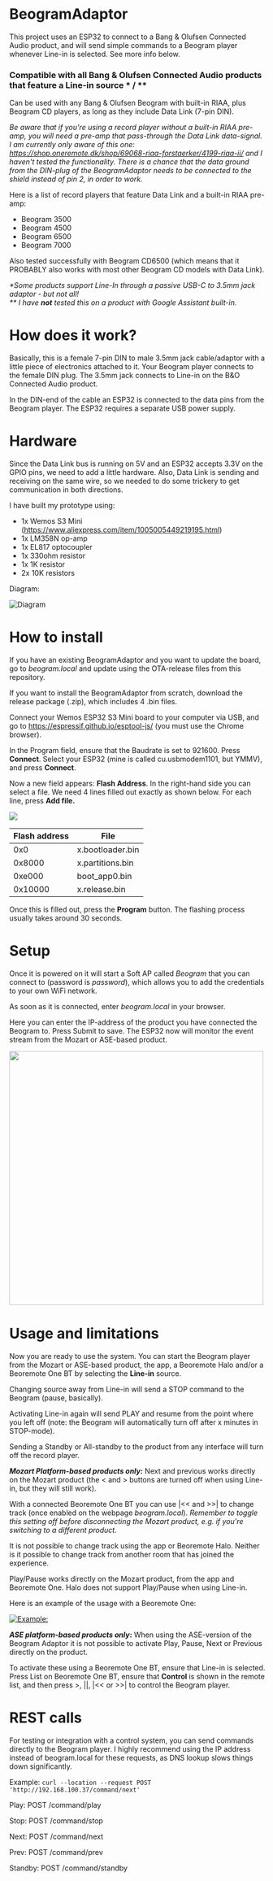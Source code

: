 # BeogramAdaptor
This project uses an ESP32 to connect to a Bang & Olufsen Connected Audio product, and will send simple commands to a Beogram player whenever Line-in is selected. See more info below.


### Compatible with all Bang & Olufsen Connected Audio products that feature a Line-in source * / **
Can be used with any Bang & Olufsen Beogram with built-in RIAA, plus Beogram CD players, as long as they include Data Link (7-pin DIN).

_Be aware that if you're using a record player without a built-in RIAA pre-amp, you will need a pre-amp that pass-through the Data Link data-signal. I am currently only aware of this one: https://shop.oneremote.dk/shop/69068-riaa-forstaerker/4199-riaa-ii/ and I haven't tested the functionality. There is a chance that the data ground from the DIN-plug of the BeogramAdaptor needs to be connected to the shield instead of pin 2, in order to work._

Here is a list of record players that feature Data Link and a built-in RIAA pre-amp:
- Beogram 3500
- Beogram 4500
- Beogram 6500
- Beogram 7000

Also tested successfully with Beogram CD6500 (which means that it PROBABLY also works with most other Beogram CD models with Data Link).

_*Some products support Line-In through a passive USB-C to 3.5mm jack adaptor - but not all!_ <br>
_** I have **not** tested this on a product with Google Assistant built-in._

# How does it work?
Basically, this is a female 7-pin DIN to male 3.5mm jack cable/adaptor with a little piece of electronics attached to it. Your Beogram player connects to the female DIN plug. The 3.5mm jack connects to Line-in on the B&O Connected Audio product.

In the DIN-end of the cable an ESP32 is connected to the data pins from the Beogram player. The ESP32 requires a separate USB power supply.


# Hardware
Since the Data Link bus is running on 5V and an ESP32 accepts 3.3V on the GPIO pins, we need to add a little hardware. Also, Data Link is sending and receiving on the same wire, so we needed to do some trickery to get communication in both directions.

I have built my prototype using:
- 1x Wemos S3 Mini (https://www.aliexpress.com/item/1005005449219195.html)
- 1x LM358N op-amp
- 1x EL817 optocoupler
- 1x 330ohm resistor
- 1x 1K resistor
- 2x 10K resistors

Diagram:

![Diagram](breadboard_diagram.png)


# How to install
If you have an existing BeogramAdaptor and you want to update the board, go to _beogram.local_ and update using the OTA-release files from this repository.


If you want to install the BeogramAdaptor from scratch, download the release package (.zip), which includes 4 .bin files.

Connect your Wemos ESP32 S3 Mini board to your computer via USB, and go to https://espressif.github.io/esptool-js/ (you must use the Chrome browser).

In the Program field, ensure that the Baudrate is set to 921600. Press **Connect**. Select your ESP32 (mine is called cu.usbmodem1101, but YMMV), and press **Connect**.


Now a new field appears: **Flash Address**. In the right-hand side you can select a file. We need 4 lines filled out exactly as shown below. For each line, press **Add file.**

<img src="flashing-tool.png">

| Flash address | File |
| -------- | ------- |
| 0x0 | x.bootloader.bin |
| 0x8000 | x.partitions.bin |
| 0xe000 | boot_app0.bin |
| 0x10000 | x.release.bin |

Once this is filled out, press the **Program** button. The flashing process usually takes around 30 seconds.


# Setup
Once it is powered on it will start a Soft AP called _Beogram_ that you can connect to (password is _password_), which allows you to add the credentials to your own WiFi network.

As soon as it is connected, enter _beogram.local_ in your browser.

Here you can enter the IP-address of the product you have connected the Beogram to. Press Submit to save.
The ESP32 now will monitor the event stream from the Mozart or ASE-based product.

<img src="settings-page.png" width="500">


# Usage and limitations
Now you are ready to use the system.
You can start the Beogram player from the Mozart or ASE-based product, the app, a Beoremote Halo and/or a Beoremote One BT by selecting the **Line-in** source.


Changing source away from Line-in will send a STOP command to the Beogram (pause, basically). 

Activating Line-in again will send PLAY and resume from the point where you left off (note: the Beogram will automatically turn off after x minutes in STOP-mode).


Sending a Standby or All-standby to the product from any interface will turn off the record player.


**_Mozart Platform-based products only:_**
Next and previous works directly on the Mozart product (the < and > buttons are turned off when using Line-in, but they will still work). 


With a connected Beoremote One BT you can use |<< and >>| to change track (once enabled on the webpage _beogram.local_). 
_Remember to toggle this setting off before disconnecting the Mozart product, e.g. if you're switching to a different product._


It is not possible to change track using the app or Beoremote Halo. Neither is it possible to change track from another room that has joined the experience.


Play/Pause works directly on the Mozart product, from the app and Beoremote One. Halo does not support Play/Pause when using Line-in.


Here is an example of the usage with a Beoremote One:

[![Example:](https://img.youtube.com/vi/2GDzm5rNWII/0.jpg)](https://www.youtube.com/watch?v=2GDzm5rNWII)




**_ASE platform-based products only_:**
When using the ASE-version of the Beogram Adaptor it is not possible to activate Play, Pause, Next or Previous directly on the product. 

To activate these using a Beoremote One BT, ensure that Line-in is selected. Press List on Beoremote One BT, ensure that **Control** is shown in the remote list, and then press >, ||, |<< or >>| to control the Beogram player.


# REST calls
For testing or integration with a control system, you can send commands directly to the Beogram player. I highly recommend using the IP address instead of beogram.local for these requests, as DNS lookup slows things down significantly.

Example: ```curl --location --request POST 'http://192.168.100.37/command/next'```


Play: POST <ip>/command/play

Stop: POST <ip>/command/stop

Next: POST <ip>/command/next

Prev: POST <ip>/command/prev

Standby: POST <ip>/command/standby

